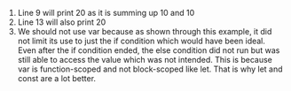 1. Line 9 will print 20 as it is summing up 10 and 10
2. Line 13 will also print 20
3. We should not use var because as shown through this example, it did not limit its use to just the if condition which would have been ideal. Even after the if condition ended, the else condition did not run but was still able to access the value which was not intended. This is because var is function-scoped and not block-scoped like let. That is why let and const are a lot better. 
